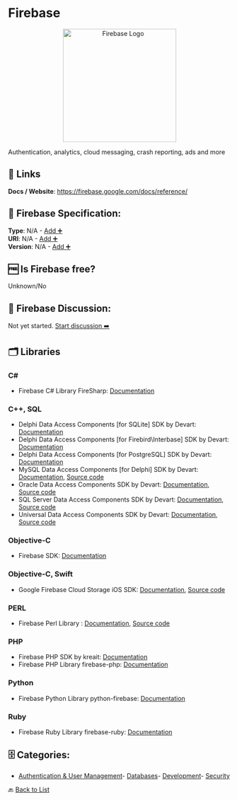 # Firebase
<p align="center">
    <img width="256" src="https://raw.githubusercontent.com/apis-list/apis-list/main/apis/firebase/logo_256x256.png" alt="Firebase Logo"/>
</p>
Authentication, analytics, cloud messaging, crash reporting, ads and more

##  🔗 Links
**Docs / Website**: https://firebase.google.com/docs/reference/

## 🧬 Firebase Specification:
**Type**: N/A - [Add ➕](https://github.com/apis-list/apis-list/edit/main/apis/firebase/firebase.yaml)  
**URI**: N/A - [Add ➕](https://github.com/apis-list/apis-list/edit/main/apis/firebase/firebase.yaml)  
**Version**: N/A - [Add ➕](https://github.com/apis-list/apis-list/edit/main/apis/firebase/firebase.yaml)

## 🆓 Is Firebase free?
 Unknown/No 

## 💬 Firebase Discussion:
Not yet started. [Start discussion ➡️](https://github.com/apis-list/apis-list/discussions/new)

## 🗂️ Libraries
### C#
- Firebase C# Library FireSharp: [Documentation](https://github.com/ziyasal/FireSharp)
### C++, SQL
- Delphi Data Access Components [for SQLite] SDK by Devart: [Documentation](https://www.devart.com/litedac/)
- Delphi Data Access Components [for Firebird\Interbase] SDK by Devart: [Documentation](https://www.devart.com/ibdac/)
- Delphi Data Access Components [for PostgreSQL] SDK by Devart: [Documentation](https://www.devart.com/pgdac/)
- MySQL Data Access Components [for Delphi] SDK by Devart: [Documentation](https://www.devart.com/mydac/), [Source code](https://www.devart.com/mydac/docs/?overview.htm)
- Oracle Data Access Components SDK by Devart: [Documentation](https://www.devart.com/odac/), [Source code](https://www.devart.com/odac/docs/?overview.htm)
- SQL Server Data Access Components SDK by Devart: [Documentation](https://www.devart.com/sdac/), [Source code](https://www.devart.com/sdac/docs/?overview.htm)
- Universal Data Access Components SDK by Devart: [Documentation](https://www.devart.com/unidac/), [Source code](https://www.devart.com/unidac/docs/?overview.htm)
### Objective-C
- Firebase SDK: [Documentation](https://www.firebase.com/docs/ios/quickstart.html)
### Objective-C, Swift
- Google Firebase Cloud Storage iOS SDK: [Documentation](https://firebase.google.com/docs/storage/ios/start), [Source code](https://github.com/firebase/firebase-ios-sdk/tree/master/Firebase/Storage)
### PERL
- Firebase Perl Library : [Documentation](https://metacpan.org/pod/Firebase), [Source code](https://github.com/rizen/Firebase)
### PHP
- Firebase PHP SDK by kreait: [Documentation](https://github.com/kreait/firebase-php)
- Firebase PHP Library firebase-php: [Documentation](https://github.com/ktamas77/firebase-php)
### Python
- Firebase Python Library python-firebase: [Documentation](https://github.com/ozgur/python-firebase)
### Ruby
- Firebase Ruby Library firebase-ruby: [Documentation](https://github.com/oscardelben/firebase-ruby)


## 🗄️ Categories:
- [Authentication & User Management](https://github.com/apis-list/apis-list#authentication--user-management-)- [Databases](https://github.com/apis-list/apis-list#databases-)- [Development](https://github.com/apis-list/apis-list#development-)- [Security](https://github.com/apis-list/apis-list#security-)

🔙  [Back to List](https://github.com/apis-list/apis-list)
